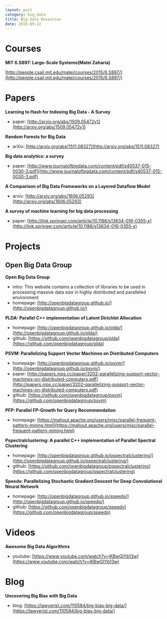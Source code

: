 ```yaml
---
layout: post
category: big_data
title: Big Data Resources
date: 2015-09-22
---
```


# Courses

**MIT 6.S897: Large-Scale Systems(Matei Zaharia)**

[http://people.csail.mit.edu/matei/courses/2015/6.S897/](http://people.csail.mit.edu/matei/courses/2015/6.S897/)

# Papers

**Learning to Hash for Indexing Big Data - A Survey**

- paper: [http://arxiv.org/abs/1509.05472v1](http://arxiv.org/abs/1509.05472v1)

**Random Forests for Big Data**

- arXiv: [http://arxiv.org/abs/1511.08327](http://arxiv.org/abs/1511.08327)

**Big data analytics: a survey**

- paper: [http://www.journalofbigdata.com/content/pdf/s40537-015-0030-3.pdf](http://www.journalofbigdata.com/content/pdf/s40537-015-0030-3.pdf)

**A Comparison of Big Data Frameworks on a Layered Dataflow Model**

- arxiv: [http://arxiv.org/abs/1606.05293](http://arxiv.org/abs/1606.05293)

**A survey of machine learning for big data processing**

- paper: [http://link.springer.com/article/10.1186/s13634-016-0355-x](http://link.springer.com/article/10.1186/s13634-016-0355-x)

# Projects

## Open Big Data Group

**Open Big Data Group**

- intro: This website contains a collection of libraries to be used in processing massive data size 
in highly distributed and paralleled environment
- homepage: [http://openbigdatagroup.github.io/](http://openbigdatagroup.github.io/)

**PLDA: Parallel C++ implementation of Latent Dirichlet Allocation**

- homepage: [http://openbigdatagroup.github.io/plda/](http://openbigdatagroup.github.io/plda/)
- github: [https://github.com/openbigdatagroup/plda](https://github.com/openbigdatagroup/plda)

**PSVM: Parallelizing Support Vector Machines on Distributed Computers**

- homepage: [http://openbigdatagroup.github.io/psvm/](http://openbigdatagroup.github.io/psvm/)
- paper: [http://papers.nips.cc/paper/3202-parallelizing-support-vector-machines-on-distributed-computers.pdf](http://papers.nips.cc/paper/3202-parallelizing-support-vector-machines-on-distributed-computers.pdf)
- github: [https://github.com/openbigdatagroup/psvm](https://github.com/openbigdatagroup/psvm)

**PFP: Parallel FP-Growth for Query Recommendation**

- homepage: [https://mahout.apache.org/users/misc/parallel-frequent-pattern-mining.html](https://mahout.apache.org/users/misc/parallel-frequent-pattern-mining.html)

**Pspectralclustering: A parallel C++ implementation of Parallel Spectral Clustering**

- homepage: [http://openbigdatagroup.github.io/pspectralclustering/](http://openbigdatagroup.github.io/pspectralclustering/)
- github: [https://github.com/openbigdatagroup/pspectralclustering](https://github.com/openbigdatagroup/pspectralclustering)

**Speedo: Parallelizing Stochastic Gradient Descent for Deep Convolutional Neural Network**

- homepage: [http://openbigdatagroup.github.io/speedo/](http://openbigdatagroup.github.io/speedo/)
- github: [https://github.com/openbigdatagroup/speedo](https://github.com/openbigdatagroup/speedo)

# Videos

**Awesome Big Data Algorithms**

- youtube: [https://www.youtube.com/watch?v=jKBwGlYb13w](https://www.youtube.com/watch?v=jKBwGlYb13w)

# Blog

**Uncovering Big Bias with Big Data**

- blog: [https://lawyerist.com/110584/big-bias-big-data/](https://lawyerist.com/110584/big-bias-big-data/)